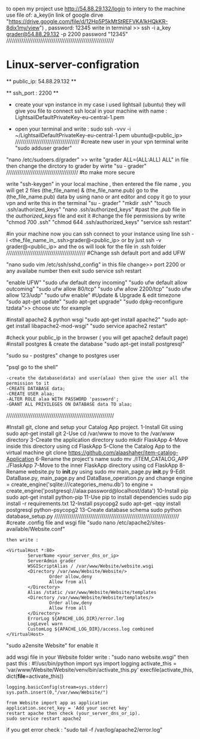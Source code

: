 to open my project use http://54.88.29.132/login
to intery to the machine use file of: a_key(in link of google dirve "https://drive.google.com/file/d/12Hp5P5kMtStREFVKA1kHQkKR-8dix1my/view") , password: 12345 
write in terminal >> ssh -i a_key grader@54.88.29.132 -p 2200 password "12345"
/////////////////////////////////////////////////////////
# Linux-server-configration
** public_ip: 54.88.29.132 **

** ssh_port : 2200 **

* create your vpn instance in my case i used lightsail (ubuntu) they will give you file to connect ssh local in your machine with name : LightsailDefaultPrivateKey-eu-central-1.pem

* open your terminal and write : sudo ssh -vvv -i ~<path to file>/LightsailDefaultPrivateKey-eu-central-1.pem ubuntu@<public_ip>
//////////////////////////////////
#create new user
in your vpn terminal write "sudo adduser grader"

"nano /etc/sudoers.d/grader" >> write "grader ALL=(ALL:ALL) ALL" in file 
then change the dirctory to grader by wirte "su - grader"
//////////////////////////////////////
#to make more secure 

write "ssh-keygen" in your local machine , then entered the file name , you will get 2 files (the_file_name) & (the_file_name.pub)
go to the (the_file_name.pub) data by using nano or ant editor and copy it
go to your vpn and write this in the terminal
  "su - grader"
  "mkdir .ssh"
  "touch .ssh/authorized_keys"
  "nano .ssh/authorized_keys"
#past the *.pub* file in the *authorized_keys* file and exit it
#change the file permissions by write
  "chmod 700 .ssh"
  "chmod 644 .ssh/authorized_keys"
  "service ssh restart"

#in your machine now you can ssh connect to your instance using line ssh -i <the_file_name_in_.ssh>grader@<public_ip> or by just ssh -v grader@<public_ip> and the os will look for the file in .ssh folder
//////////////////////////////////////////
#Change ssh default port and add UFW

  "nano sudo vim /etc/ssh/sshd_config" in this file change>> port 2200 or any availabe number
  then exit sudo service ssh restart

  "enable UFW"
  "sudo ufw default deny incoming"
  "sudo ufw default allow outcoming"
  "sudo ufw allow 80/tcp"
  "sudo ufw allow 2200/tcp"
  "sudo ufw allow 123/udp"
  "sudo ufw enable"
#Update & Upgrade & edit timezone
  "sudo apt-get update"
  "sudo apt-get upgrade"
  "sudo dpkg-reconfigure tzdata">> choose utc for example

#install apache2 & python wsgi
  "sudo apt-get install apache2"
  "sudo apt-get install libapache2-mod-wsgi"
  "sudo service apache2 restart"
  
#check your public_ip in the browser ( you will get apache2 default page)
#install postgres & create the database
  "sudo apt-get install postgresql"

  "sudo su - postgres" change to postgres user

  "psql go to the shell"

    -create the database(data) and user(alaa) then give the user all the permission to it
    -CREATE DATABASE data;
    -CREATE USER alaa;
    -ALTER ROLE alaa WITH PASSWORD 'password';
    -GRANT ALL PRIVILEGES ON DATABASE data TO alaa;
/////////////////////////////////////////////////////////

#Install git, clone and setup your Catalog App project.
    1-Install Git using sudo apt-get install git
    2-Use cd /var/www to move to the /var/www directory
    3-Create the application directory sudo mkdir FlaskApp
    4-Move inside this directory using cd FlaskApp
    5-Clone the Catalog App to the virtual machine git clone https://github.com/alaashaher/item-catalog-Application
    6-Rename the project's name sudo mv ./ITEM_CATALOG_APP ./FlaskApp
    7-Move to the inner FlaskApp directory using cd FlaskApp
    8-Rename website.py to __init__.py using sudo mv main_page.py __init__.py
    9-Edit DataBase.py, main_page.py and DataBase_operation.py and change engine = create_engine('sqlite:///categories_menu.db') to engine = create_engine('postgresql://alaa:password@localhost/data')
    10-Install pip sudo apt-get install python-pip
    11-Use pip to install dependencies sudo pip install -r requirements.txt
    12-Install psycopg2 sudo apt-get -qqy install postgresql python-psycopg2
    13-Create database schema sudo python database_setup.py
//////////////////////////////////////////////////////////////////
#create .config file and wsgi file
  "sudo nano /etc/apache2/sites-available/Website.conf"

    then write :

    <VirtualHost *:80>
            ServerName <your_server_dns_or_ip>
            ServerAdmin grader
            WSGIScriptAlias / /var/www/Website/website.wsgi
            <Directory /var/www/Website/Website/>
                    Order allow,deny
                    Allow from all
            </Directory>
            Alias /static /var/www/Website/Website/templates
            <Directory /var/www/Website/Website/templates/>
                    Order allow,deny
                    Allow from all
            </Directory>
            ErrorLog ${APACHE_LOG_DIR}/error.log
            LogLevel warn
            CustomLog ${APACHE_LOG_DIR}/access.log combined
    </VirtualHost>

  "sudo a2ensite Website" for enable it

add wsgi file in your Website folder write : "sudo nano website.wsgi" then past this :
    #!/usr/bin/python
    import sys
    import logging
    activate_this = 'var/www/Website/Website/venv/bin/activate_this.py'
    execfile(activate_this, dict(__file__=activate_this))

    logging.basicConfig(stream=sys.stderr)
    sys.path.insert(0,"/var/www/Website/")

    from Website import app as application
    application.secret_key = 'Add your secret key'
    restart apache then check (your_server_dns_or_ip).
    sudo service restart apache2

if you get error check : "sudo tail -f /var/log/apache2/error.log"
